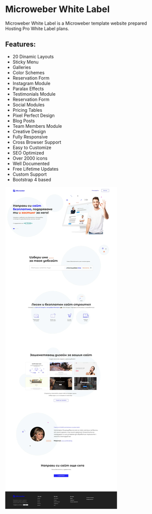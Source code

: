 # Microweber White Label

Microweber White Label is a Microweber template website prepared Hosting Pro White Label plans. 

## Features:

* 20 Dinamic Layouts
* Sticky Menu
* Galleries
* Color Schemes 
* Reservation Form
* Instagram Module
* Paralax Effects
* Testimonials Module
* Reservation Form
* Social Modules
* Pricing Tables
* Pixel Perfect Design
* Blog Posts
* Team Members Module
* Creative Design
* Fully Responsive
* Cross Browser Support
* Easy to Customize
* SEO Optimized
* Over 2000 icons
* Well Documented
* Free Lifetime Updates
* Custom Support 
* Bootstrap 4 based

![microweber-whitelabel.jpg](./readme_assets/microweber_features.jpg "")